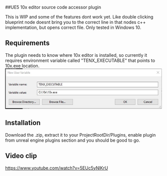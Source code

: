 ##UE5 10x editor source code accessor plugin

This is WIP and some of the features dont work yet. Like double clicking blueprint node doesnt bring you to the correct line in that nodes c++ implementation, but opens correct file.
Only tested in Windows 10.

## Requirements
The plugin needs to know where 10x editor is installed, so currently it requires environment variable called "TENX_EXECUTABLE" that points to 10x.exe location.
![image info](pics/envvar.jpg)

## Installation
Download the .zip, extract it to your ProjectRootDir/Plugins, enable plugin from unreal engine plugins section and you should be good to go.

## Video clip
https://www.youtube.com/watch?v=5EUc5yNlKrU
